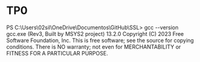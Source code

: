 # TP0
PS C:\Users\02sil\OneDrive\Documentos\GitHub\SSL> gcc --version
gcc.exe (Rev3, Built by MSYS2 project) 13.2.0 Copyright (C) 2023 Free Software Foundation, Inc. This is free software; see the source for copying conditions.
There is NO warranty; not even for MERCHANTABILITY or FITNESS FOR A PARTICULAR PURPOSE.